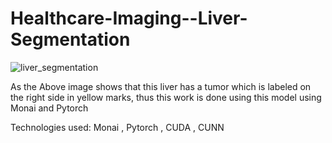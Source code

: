 # Healthcare-Imaging--Liver-Segmentation

![liver_segmentation](https://github.com/user-attachments/assets/d0446c4d-2465-493e-ae66-74ef3c8f426e)

As the Above image shows that this liver has a tumor which is labeled on the right side in yellow marks, thus this work is done using this model using Monai and Pytorch

Technologies used: Monai , Pytorch , CUDA , CUNN 
